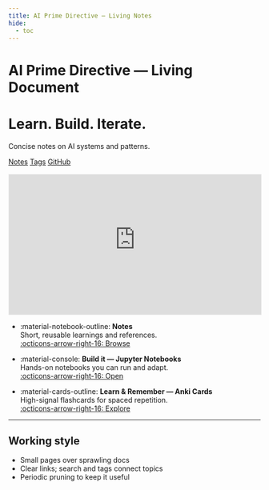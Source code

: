 ```yaml
---
title: AI Prime Directive — Living Notes
hide:
  - toc
---
```


# AI Prime Directive — Living Document

<div class="hero">
  <h1>Learn. Build. Iterate.</h1>
  <p>Concise notes on AI systems and patterns.</p>
  <p class="cta">
    <a class="md-button md-button--primary" href="notes.md">Notes</a>
    <a class="md-button" href="tags.md">Tags</a>
    <a class="md-button" href="https://github.com/ozgurgulerx/ai-prime-directive">GitHub</a>
  </p>
</div>

<div class="subscribe-embed" style="margin-top: 1rem;">
  <iframe src="https://generativefrontier.substack.com/embed" style="width:100%; height:280px; border:1px solid #EEE; background:white;" frameborder="0" scrolling="no"></iframe>
</div>

<div class="grid cards home-cards" markdown>

- :material-notebook-outline: **Notes**  
  Short, reusable learnings and references.  
  [:octicons-arrow-right-16: Browse](notes.md)

- :material-console: **Build it — Jupyter Notebooks**  
  Hands-on notebooks you can run and adapt.  
  [:octicons-arrow-right-16: Open](notebooks.md)

- :material-cards-outline: **Learn & Remember — Anki Cards**  
  High-signal flashcards for spaced repetition.  
  [:octicons-arrow-right-16: Explore](anki.md)

</div>

---

## Working style

- Small pages over sprawling docs
- Clear links; search and tags connect topics
- Periodic pruning to keep it useful
